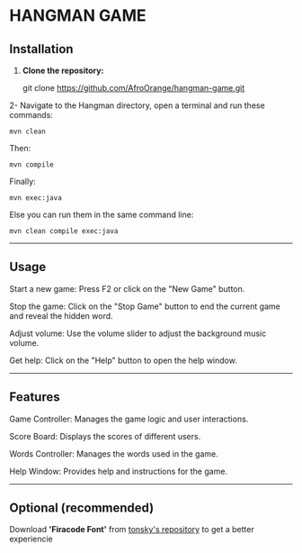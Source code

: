 # HANGMAN GAME

## Installation

1. **Clone the repository:**
   
   git clone https://github.com/AfroOrange/hangman-game.git
   
2- Navigate to the Hangman directory, open a terminal and run these commands:

    mvn clean

Then: 

    mvn compile

Finally: 

    mvn exec:java

Else you can run them in the same command line:

    mvn clean compile exec:java

------------------------

## Usage
Start a new game: Press F2 or click on the "New Game" button.

Stop the game: Click on the "Stop Game" button to end the current game and reveal the hidden word.

Adjust volume: Use the volume slider to adjust the background music volume.

Get help: Click on the "Help" button to open the help window.

------------------------
## Features
Game Controller: Manages the game logic and user interactions.

Score Board: Displays the scores of different users.

Words Controller: Manages the words used in the game.

Help Window: Provides help and instructions for the game.

-----------------------
## Optional (recommended) 

Download **'Firacode Font'** from [tonsky's repository](https://github.com/tonsky/FiraCode) to get a better experiencie
